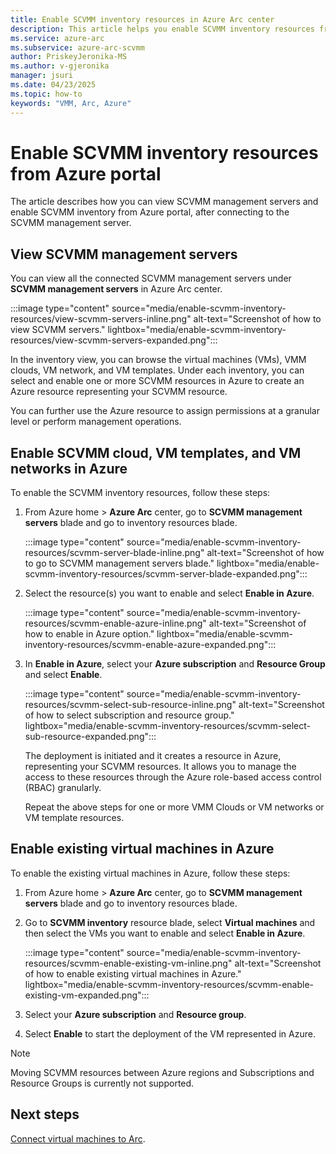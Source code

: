```yaml
---
title: Enable SCVMM inventory resources in Azure Arc center
description: This article helps you enable SCVMM inventory resources from Azure portal
ms.service: azure-arc
ms.subservice: azure-arc-scvmm
author: PriskeyJeronika-MS
ms.author: v-gjeronika
manager: jsuri
ms.date: 04/23/2025
ms.topic: how-to
keywords: "VMM, Arc, Azure"
---
```


# Enable SCVMM inventory resources from Azure portal

The article describes how you can view SCVMM management servers and enable SCVMM inventory from Azure portal, after connecting to the SCVMM management server.

## View SCVMM management servers

You can view all the connected SCVMM management servers under **SCVMM management servers** in Azure Arc center.

:::image type="content" source="media/enable-scvmm-inventory-resources/view-scvmm-servers-inline.png" alt-text="Screenshot of how to view SCVMM servers." lightbox="media/enable-scvmm-inventory-resources/view-scvmm-servers-expanded.png":::

In the inventory view, you can browse the virtual machines (VMs), VMM clouds, VM network, and VM templates.
Under each inventory, you can select and enable one or more SCVMM resources in Azure to create an Azure resource representing your SCVMM resource.

You can further use the Azure resource to assign permissions at a granular level or perform management operations.

## Enable SCVMM cloud, VM templates, and VM networks in Azure

To enable the SCVMM inventory resources, follow these steps:

1. From Azure home > **Azure Arc** center,  go to **SCVMM management servers** blade and go to inventory resources blade.

    :::image type="content" source="media/enable-scvmm-inventory-resources/scvmm-server-blade-inline.png" alt-text="Screenshot of how to go to SCVMM management servers blade." lightbox="media/enable-scvmm-inventory-resources/scvmm-server-blade-expanded.png":::

1. Select the resource(s) you want to enable and select **Enable in Azure**.

    :::image type="content" source="media/enable-scvmm-inventory-resources/scvmm-enable-azure-inline.png" alt-text="Screenshot of how to enable in Azure option." lightbox="media/enable-scvmm-inventory-resources/scvmm-enable-azure-expanded.png":::

1. In **Enable in Azure**, select your **Azure subscription** and **Resource Group** and select **Enable**.

    :::image type="content" source="media/enable-scvmm-inventory-resources/scvmm-select-sub-resource-inline.png" alt-text="Screenshot of how to select subscription and resource group." lightbox="media/enable-scvmm-inventory-resources/scvmm-select-sub-resource-expanded.png":::

    The deployment is initiated and it creates a resource in Azure, representing your SCVMM resources. It allows you to manage the access to these resources through the Azure role-based access control (RBAC) granularly.

    Repeat the above steps for one or more VMM Clouds or VM networks or VM template resources.

## Enable existing virtual machines in Azure

To enable the existing virtual machines in Azure, follow these steps:

1. From Azure home > **Azure Arc** center,  go to **SCVMM management servers** blade and go to inventory resources blade.

1. Go to **SCVMM inventory** resource blade, select **Virtual machines** and then select the VMs you want to enable and select **Enable in Azure**.

    :::image type="content" source="media/enable-scvmm-inventory-resources/scvmm-enable-existing-vm-inline.png" alt-text="Screenshot of how to enable existing virtual machines in Azure." lightbox="media/enable-scvmm-inventory-resources/scvmm-enable-existing-vm-expanded.png":::

1. Select your **Azure subscription** and **Resource group**.

1. Select **Enable** to start the deployment of the VM represented in Azure.

>[!NOTE]
>Moving SCVMM resources between Azure regions and Subscriptions and Resource Groups is currently not supported.

## Next steps

[Connect virtual machines to Arc](quickstart-connect-system-center-virtual-machine-manager-to-arc.md).
